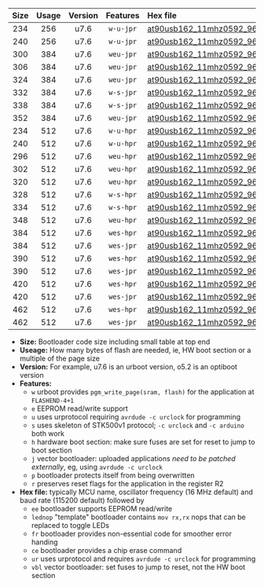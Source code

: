 |Size|Usage|Version|Features|Hex file|
|:-:|:-:|:-:|:-:|:--|
|234|256|u7.6|`w-u-jpr`|[at90usb162_11mhz0592_9600bps_ur_vbl.hex](https://raw.githubusercontent.com/stefanrueger/urboot/main/at90usb162_11mhz0592_9600bps_ur_vbl.hex)|
|240|256|u7.6|`w-u-jpr`|[at90usb162_11mhz0592_9600bps_lednop_ur_vbl.hex](https://raw.githubusercontent.com/stefanrueger/urboot/main/at90usb162_11mhz0592_9600bps_lednop_ur_vbl.hex)|
|300|384|u7.6|`weu-jpr`|[at90usb162_11mhz0592_9600bps_ee_ur_vbl.hex](https://raw.githubusercontent.com/stefanrueger/urboot/main/at90usb162_11mhz0592_9600bps_ee_ur_vbl.hex)|
|306|384|u7.6|`weu-jpr`|[at90usb162_11mhz0592_9600bps_ee_lednop_ur_vbl.hex](https://raw.githubusercontent.com/stefanrueger/urboot/main/at90usb162_11mhz0592_9600bps_ee_lednop_ur_vbl.hex)|
|324|384|u7.6|`weu-jpr`|[at90usb162_11mhz0592_9600bps_ee_lednop_fr_ur_vbl.hex](https://raw.githubusercontent.com/stefanrueger/urboot/main/at90usb162_11mhz0592_9600bps_ee_lednop_fr_ur_vbl.hex)|
|332|384|u7.6|`w-s-jpr`|[at90usb162_11mhz0592_9600bps_vbl.hex](https://raw.githubusercontent.com/stefanrueger/urboot/main/at90usb162_11mhz0592_9600bps_vbl.hex)|
|338|384|u7.6|`w-s-jpr`|[at90usb162_11mhz0592_9600bps_lednop_vbl.hex](https://raw.githubusercontent.com/stefanrueger/urboot/main/at90usb162_11mhz0592_9600bps_lednop_vbl.hex)|
|352|384|u7.6|`weu-jpr`|[at90usb162_11mhz0592_9600bps_ee_lednop_fr_ce_ur_vbl.hex](https://raw.githubusercontent.com/stefanrueger/urboot/main/at90usb162_11mhz0592_9600bps_ee_lednop_fr_ce_ur_vbl.hex)|
|234|512|u7.6|`w-u-hpr`|[at90usb162_11mhz0592_9600bps_ur.hex](https://raw.githubusercontent.com/stefanrueger/urboot/main/at90usb162_11mhz0592_9600bps_ur.hex)|
|240|512|u7.6|`w-u-hpr`|[at90usb162_11mhz0592_9600bps_lednop_ur.hex](https://raw.githubusercontent.com/stefanrueger/urboot/main/at90usb162_11mhz0592_9600bps_lednop_ur.hex)|
|296|512|u7.6|`weu-hpr`|[at90usb162_11mhz0592_9600bps_ee_ur.hex](https://raw.githubusercontent.com/stefanrueger/urboot/main/at90usb162_11mhz0592_9600bps_ee_ur.hex)|
|302|512|u7.6|`weu-hpr`|[at90usb162_11mhz0592_9600bps_ee_lednop_ur.hex](https://raw.githubusercontent.com/stefanrueger/urboot/main/at90usb162_11mhz0592_9600bps_ee_lednop_ur.hex)|
|320|512|u7.6|`weu-hpr`|[at90usb162_11mhz0592_9600bps_ee_lednop_fr_ur.hex](https://raw.githubusercontent.com/stefanrueger/urboot/main/at90usb162_11mhz0592_9600bps_ee_lednop_fr_ur.hex)|
|328|512|u7.6|`w-s-hpr`|[at90usb162_11mhz0592_9600bps.hex](https://raw.githubusercontent.com/stefanrueger/urboot/main/at90usb162_11mhz0592_9600bps.hex)|
|334|512|u7.6|`w-s-hpr`|[at90usb162_11mhz0592_9600bps_lednop.hex](https://raw.githubusercontent.com/stefanrueger/urboot/main/at90usb162_11mhz0592_9600bps_lednop.hex)|
|348|512|u7.6|`weu-hpr`|[at90usb162_11mhz0592_9600bps_ee_lednop_fr_ce_ur.hex](https://raw.githubusercontent.com/stefanrueger/urboot/main/at90usb162_11mhz0592_9600bps_ee_lednop_fr_ce_ur.hex)|
|384|512|u7.6|`wes-hpr`|[at90usb162_11mhz0592_9600bps_ee.hex](https://raw.githubusercontent.com/stefanrueger/urboot/main/at90usb162_11mhz0592_9600bps_ee.hex)|
|384|512|u7.6|`wes-jpr`|[at90usb162_11mhz0592_9600bps_ee_vbl.hex](https://raw.githubusercontent.com/stefanrueger/urboot/main/at90usb162_11mhz0592_9600bps_ee_vbl.hex)|
|390|512|u7.6|`wes-hpr`|[at90usb162_11mhz0592_9600bps_ee_lednop.hex](https://raw.githubusercontent.com/stefanrueger/urboot/main/at90usb162_11mhz0592_9600bps_ee_lednop.hex)|
|390|512|u7.6|`wes-jpr`|[at90usb162_11mhz0592_9600bps_ee_lednop_vbl.hex](https://raw.githubusercontent.com/stefanrueger/urboot/main/at90usb162_11mhz0592_9600bps_ee_lednop_vbl.hex)|
|420|512|u7.6|`wes-hpr`|[at90usb162_11mhz0592_9600bps_ee_lednop_fr.hex](https://raw.githubusercontent.com/stefanrueger/urboot/main/at90usb162_11mhz0592_9600bps_ee_lednop_fr.hex)|
|420|512|u7.6|`wes-jpr`|[at90usb162_11mhz0592_9600bps_ee_lednop_fr_vbl.hex](https://raw.githubusercontent.com/stefanrueger/urboot/main/at90usb162_11mhz0592_9600bps_ee_lednop_fr_vbl.hex)|
|462|512|u7.6|`wes-hpr`|[at90usb162_11mhz0592_9600bps_ee_lednop_fr_ce.hex](https://raw.githubusercontent.com/stefanrueger/urboot/main/at90usb162_11mhz0592_9600bps_ee_lednop_fr_ce.hex)|
|462|512|u7.6|`wes-jpr`|[at90usb162_11mhz0592_9600bps_ee_lednop_fr_ce_vbl.hex](https://raw.githubusercontent.com/stefanrueger/urboot/main/at90usb162_11mhz0592_9600bps_ee_lednop_fr_ce_vbl.hex)|

- **Size:** Bootloader code size including small table at top end
- **Useage:** How many bytes of flash are needed, ie, HW boot section or a multiple of the page size
- **Version:** For example, u7.6 is an urboot version, o5.2 is an optiboot version
- **Features:**
  + `w` urboot provides `pgm_write_page(sram, flash)` for the application at `FLASHEND-4+1`
  + `e` EEPROM read/write support
  + `u` uses urprotocol requiring `avrdude -c urclock` for programming
  + `s` uses skeleton of STK500v1 protocol; `-c urclock` and `-c arduino` both work
  + `h` hardware boot section: make sure fuses are set for reset to jump to boot section
  + `j` vector bootloader: uploaded applications *need to be patched externally*, eg, using `avrdude -c urclock`
  + `p` bootloader protects itself from being overwritten
  + `r` preserves reset flags for the application in the register R2
- **Hex file:** typically MCU name, oscillator frequency (16 MHz default) and baud rate (115200 default) followed by
  + `ee` bootloader supports EEPROM read/write
  + `lednop` "template" bootloader contains `mov rx,rx` nops that can be replaced to toggle LEDs
  + `fr` bootloader provides non-essential code for smoother error handing
  + `ce` bootloader provides a chip erase command
  + `ur` uses urprotocol and requires `avrdude -c urclock` for programming
  + `vbl` vector bootloader: set fuses to jump to reset, not the HW boot section

